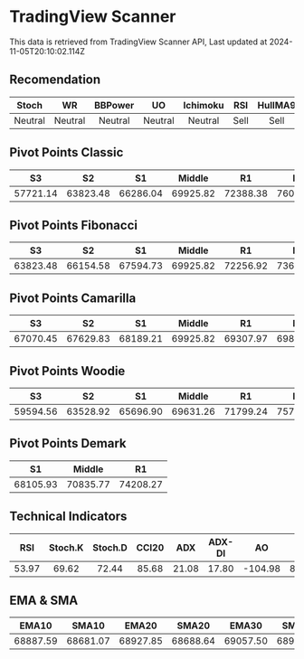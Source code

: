 # TradingView Scanner
This data is retrieved from TradingView Scanner API, Last updated at 2024-11-05T20:10:02.114Z

## Recomendation
| Stoch | WR | BBPower | UO | Ichimoku | RSI | HullMA9 |
| :---: | :---: | :---: | :---: | :---: | :---: | :---: |
| Neutral | Neutral | Neutral | Neutral | Neutral | Sell | Sell |

## Pivot Points Classic
| S3 | S2 | S1 | Middle | R1 | R2 | R3 |
| :---: | :---: | :---: | :---: | :---: | :---: | :---: |
| 57721.14 | 63823.48 | 66286.04 | 69925.82 | 72388.38 | 76028.16 | 82130.50 |

## Pivot Points Fibonacci
| S3 | S2 | S1 | Middle | R1 | R2 | R3 |
| :---: | :---: | :---: | :---: | :---: | :---: | :---: |
| 63823.48 | 66154.58 | 67594.73 | 69925.82 | 72256.92 | 73697.07 | 76028.16 |

## Pivot Points Camarilla
| S3 | S2 | S1 | Middle | R1 | R2 | R3 |
| :---: | :---: | :---: | :---: | :---: | :---: | :---: |
| 67070.45 | 67629.83 | 68189.21 | 69925.82 | 69307.97 | 69867.35 | 70426.73 |

## Pivot Points Woodie
| S3 | S2 | S1 | Middle | R1 | R2 | R3 |
| :---: | :---: | :---: | :---: | :---: | :---: | :---: |
| 59594.56 | 63528.92 | 65696.90 | 69631.26 | 71799.24 | 75733.60 | 77901.58 |

## Pivot Points Demark
| S1 | Middle | R1 |
| :---: | :---: | :---: |
| 68105.93 | 70835.77 | 74208.27 |

## Technical Indicators
| RSI | Stoch.K | Stoch.D | CCI20 | ADX | ADX-DI | AO | Mom | MACD | MACD | W.R | HullMA9 |
| :---: | :---: | :---: | :---: | :---: | :---: | :---: | :---: | :---: | :---: | :---: | :---: |
| 53.97 | 69.62 | 72.44 | 85.68 | 21.08 | 17.80 | -104.98 | 826.96 | -144.72 | -302.46 | -29.29 | 69513.65 |

## EMA & SMA
| EMA10 | SMA10 | EMA20 | SMA20 | EMA30 | SMA30 | EMA50 | SMA50 | EMA100 | SMA100 | EMA200 | SMA200 |
| :---: | :---: | :---: | :---: | :---: | :---: | :---: | :---: | :---: | :---: | :---: | :---: |
| 68887.59 | 68681.07 | 68927.85 | 68688.64 | 69057.50 | 68942.25 | 69104.22 | 69976.69 | 68518.63 | 68740.92 | 66966.51 | 66373.73 |